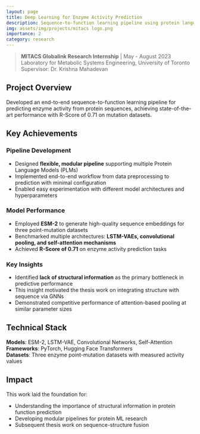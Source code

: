 ```yaml
---
layout: page
title: Deep Learning for Enzyme Activity Prediction
description: Sequence-to-function learning pipeline using protein language models
img: assets/img/projects/mitacs logo.png
importance: 2
category: research
---
```


> **MITACS Globalink Research Internship** | May - August 2023  
> Laboratory for Metabolic Systems Engineering, University of Toronto  
> Supervisor: Dr. Krishna Mahadevan

## Project Overview

Developed an end-to-end sequence-to-function learning pipeline for predicting enzyme activity from protein sequences, achieving state-of-the-art performance with R-Score of 0.71 on mutation datasets.

## Key Achievements

### Pipeline Development

- Designed **flexible, modular pipeline** supporting multiple Protein Language Models (PLMs)
- Implemented end-to-end workflow from data preprocessing to prediction with minimal configuration
- Enabled easy experimentation with different model architectures and hyperparameters

### Model Performance

- Employed **ESM-2** to generate high-quality sequence embeddings for three point-mutation datasets
- Benchmarked multiple architectures: **LSTM-VAEs, convolutional pooling, and self-attention mechanisms**
- Achieved **R-Score of 0.71** on enzyme activity prediction tasks

### Key Insights

- Identified **lack of structural information** as the primary bottleneck in predictive performance
- This insight motivated the thesis work on integrating structure with sequence via GNNs
- Demonstrated competitive performance of attention-based pooling at similar parameter sizes

## Technical Stack

**Models**: ESM-2, LSTM-VAE, Convolutional Networks, Self-Attention  
**Frameworks**: PyTorch, Hugging Face Transformers  
**Datasets**: Three enzyme point-mutation datasets with measured activity values

## Impact

This work laid the foundation for:
- Understanding the importance of structural information in protein function prediction
- Developing modular pipelines for protein ML research
- Subsequent thesis work on sequence-structure fusion